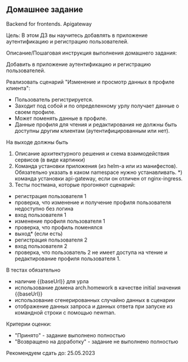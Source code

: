 ## Домашнее задание

Backend for frontends. Apigateway

Цель:
В этом ДЗ вы научитесь добавлять в приложение аутентификацию и регистрацию пользователей.

Описание/Пошаговая инструкция выполнения домашнего задания:

Добавить в приложение аутентификацию и регистрацию пользователей.

Реализовать сценарий "Изменение и просмотр данных в профиле клиента":

- Пользователь регистрируется. 
- Заходит под собой и по определенному урлу получает данные о своем профиле. 
- Может поменять данные в профиле. 
- Данные профиля для чтения и редактирования не должны быть доступны другим клиентам (аутентифицированным или нет).


На выходе должны быть
1) Описание архитектурного решения и схема взаимодействия сервисов (в виде картинки)
2) Команда установки приложения (из helm-а или из манифестов). 
Обязательно указать в каком namespace нужно устанавливать.
*) команда установки api-gateway, если он отличен от nginx-ingress.
3) Тесты постмана, которые прогоняют сценарий:

- регистрация пользователя 1
- проверка, что изменение и получение профиля пользователя недоступно без логина
- вход пользователя 1
- изменение профиля пользователя 1
- проверка, что профиль поменялся
- выход* (если есть)
- регистрация пользователя 2
- вход пользователя 2
- проверка, что пользователь 2 не имеет доступа на чтение и редактирование профиля пользователя 1.

В тестах обязательно
- наличие {{baseUrl}} для урла
- использование домена arch.homework в качестве initial значения {{baseUrl}}
- использование сгенерированных случайно данных в сценарии
- отображение данных запроса и данных ответа при запуске из командной строки с помощью newman.

Критерии оценки:
- "Принято" - задание выполнено полностью
- "Возвращено на доработку" - задание не выполнено полностью

Рекомендуем сдать до: 25.05.2023

